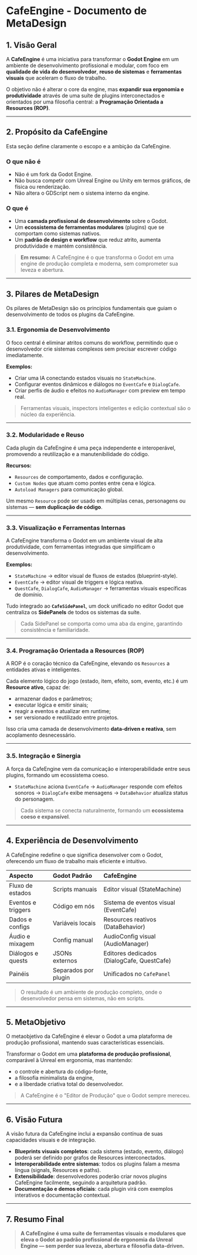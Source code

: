 # CafeEngine - Documento de MetaDesign

## 1. Visão Geral

A **CafeEngine** é uma iniciativa para transformar o **Godot Engine** em um ambiente de desenvolvimento profissional e modular, com foco em **qualidade de vida do desenvolvedor**, **reuso de sistemas** e **ferramentas visuais** que aceleram o fluxo de trabalho.

O objetivo não é alterar o core da engine, mas **expandir sua ergonomia e produtividade** através de uma suíte de plugins interconectados e orientados por uma filosofia central: a **Programação Orientada a Resources (ROP)**.

---

## 2. Propósito da CafeEngine

Esta seção define claramente o escopo e a ambição da CafeEngine.

### O que não é

*   Não é um fork da Godot Engine.
*   Não busca competir com Unreal Engine ou Unity em termos gráficos, de física ou renderização.
*   Não altera o GDScript nem o sistema interno da engine.

### O que é

*   Uma **camada profissional de desenvolvimento** sobre o Godot.
*   Um **ecossistema de ferramentas modulares** (plugins) que se comportam como sistemas nativos.
*   Um **padrão de design e workflow** que reduz atrito, aumenta produtividade e mantém consistência.

> **Em resumo:** A CafeEngine é o que transforma o Godot em uma engine de produção completa e moderna, sem comprometer sua leveza e abertura.

---

## 3. Pilares de MetaDesign

Os pilares de MetaDesign são os princípios fundamentais que guiam o desenvolvimento de todos os plugins da CafeEngine.

### 3.1. Ergonomia de Desenvolvimento

O foco central é eliminar atritos comuns do workflow, permitindo que o desenvolvedor crie sistemas complexos sem precisar escrever código imediatamente.

**Exemplos:**

*   Criar uma IA conectando estados visuais no `StateMachine`.
*   Configurar eventos dinâmicos e diálogos no `EventCafe` e `DialogCafe`.
*   Criar perfis de áudio e efeitos no `AudioManager` com preview em tempo real.

> Ferramentas visuais, inspectors inteligentes e edição contextual são o núcleo da experiência.

---

### 3.2. Modularidade e Reuso

Cada plugin da CafeEngine é uma peça independente e interoperável, promovendo a reutilização e a manutenibilidade do código.

**Recursos:**

*   `Resources` de comportamento, dados e configuração.
*   `Custom Nodes` que atuam como pontes entre cena e lógica.
*   `Autoload Managers` para comunicação global.

Um mesmo `Resource` pode ser usado em múltiplas cenas, personagens ou sistemas — **sem duplicação de código**.

---

### 3.3. Visualização e Ferramentas Internas

A CafeEngine transforma o Godot em um ambiente visual de alta produtividade, com ferramentas integradas que simplificam o desenvolvimento.

**Exemplos:**

*   `StateMachine` -> editor visual de fluxos de estados (blueprint-style).
*   `EventCafe` -> editor visual de triggers e lógica reativa.
*   `QuestCafe`, `DialogCafe`, `AudioManager` -> ferramentas visuais específicas de domínio.

Tudo integrado ao **`CafeSidePanel`**, um dock unificado no editor Godot que centraliza os **SidePanels** de todos os sistemas da suíte.

> Cada SidePanel se comporta como uma aba da engine, garantindo consistência e familiaridade.

---

### 3.4. Programação Orientada a Resources (ROP)

A ROP é o coração técnico da CafeEngine, elevando os `Resources` a entidades ativas e inteligentes.

Cada elemento lógico do jogo (estado, item, efeito, som, evento, etc.) é um **Resource ativo**, capaz de:

*   armazenar dados e parâmetros;
*   executar lógica e emitir sinais;
*   reagir a eventos e atualizar em runtime;
*   ser versionado e reutilizado entre projetos.

Isso cria uma camada de desenvolvimento **data-driven e reativa**, sem acoplamento desnecessário.

---

### 3.5. Integração e Sinergia

A força da CafeEngine vem da comunicação e interoperabilidade entre seus plugins, formando um ecossistema coeso.

*   `StateMachine` aciona `EventCafe` -> `AudioManager` responde com efeitos sonoros -> `DialogCafe` exibe mensagens -> `DataBehavior` atualiza status do personagem.

> Cada sistema se conecta naturalmente, formando um **ecossistema coeso e expansível**.

---

## 4. Experiência de Desenvolvimento

A CafeEngine redefine o que significa desenvolver com o Godot, oferecendo um fluxo de trabalho mais eficiente e intuitivo.

| Aspecto            | Godot Padrão         | CafeEngine                                 |
| :----------------- | :------------------- | :----------------------------------------- |
| Fluxo de estados   | Scripts manuais      | Editor visual (StateMachine)               |
| Eventos e triggers | Código em nós        | Sistema de eventos visual (EventCafe)      |
| Dados e configs    | Variáveis locais     | Resources reativos (DataBehavior)          |
| Áudio e mixagem    | Config manual        | AudioConfig visual (AudioManager)          |
| Diálogos e quests  | JSONs externos       | Editores dedicados (DialogCafe, QuestCafe) |
| Painéis            | Separados por plugin | Unificados no `CafePanel`                  |

> O resultado é um ambiente de produção completo, onde o desenvolvedor pensa em sistemas, não em scripts.

---

## 5. MetaObjetivo

O metaobjetivo da CafeEngine é elevar o Godot a uma plataforma de produção profissional, mantendo suas características essenciais.

Transformar o Godot em uma **plataforma de produção profissional**, comparável à Unreal em ergonomia, mas mantendo:

*   o controle e abertura do código-fonte,
*   a filosofia minimalista da engine,
*   e a liberdade criativa total do desenvolvedor.

> A CafeEngine é o "Editor de Produção" que o Godot sempre mereceu.

---

## 6. Visão Futura

A visão futura da CafeEngine inclui a expansão contínua de suas capacidades visuais e de integração.

*   **Blueprints visuais completos**: cada sistema (estado, evento, diálogo) poderá ser definido por grafos de Resources interconectados.
*   **Interoperabilidade entre sistemas**: todos os plugins falam a mesma língua (signals, Resources e paths).
*   **Extensibilidade**: desenvolvedores poderão criar novos plugins CafeEngine facilmente, seguindo a arquitetura padrão.
*   **Documentação e demos oficiais**: cada plugin virá com exemplos interativos e documentação contextual.

---

## 7. Resumo Final

> **A CafeEngine é uma suíte de ferramentas visuais e modulares que eleva o Godot ao padrão profissional de ergonomia da Unreal Engine — sem perder sua leveza, abertura e filosofia data-driven.**
